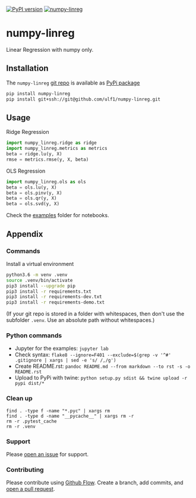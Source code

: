 [![PyPI version](https://badge.fury.io/py/numpy-linreg.svg)](https://badge.fury.io/py/numpy-linreg)
[![numpy-linreg](https://snyk.io/advisor/python/numpy-linreg/badge.svg)](https://snyk.io/advisor/python/numpy-linreg)


# numpy-linreg
Linear Regression with numpy only.


## Installation
The `numpy-linreg` [git repo](http://github.com/ulf1/numpy-linreg) is available as [PyPi package](https://pypi.org/project/numpy-linreg)

```sh
pip install numpy-linreg
pip install git+ssh://git@github.com/ulf1/numpy-linreg.git
```


## Usage
Ridge Regression

```py
import numpy_linreg.ridge as ridge
import numpy_linreg.metrics as metrics
beta = ridge.lu(y, X)
rmse = metrics.rmse(y, X, beta)
```

OLS Regression

```py
import numpy_linreg.ols as ols
beta = ols.lu(y, X)
beta = ols.pinv(y, X)
beta = ols.qr(y, X)
beta = ols.svd(y, X)
```

Check the [examples](http://github.com/ulf1/numpy-linreg/tree/master/examples) folder for notebooks.


## Appendix

### Commands
Install a virtual environment

```sh
python3.6 -m venv .venv
source .venv/bin/activate
pip3 install --upgrade pip
pip3 install -r requirements.txt
pip3 install -r requirements-dev.txt
pip3 install -r requirements-demo.txt
```

(If your git repo is stored in a folder with whitespaces, then don't use the subfolder `.venv`. Use an absolute path without whitespaces.)

### Python commands

* Jupyter for the examples: `jupyter lab`
* Check syntax: `flake8 --ignore=F401 --exclude=$(grep -v '^#' .gitignore | xargs | sed -e 's/ /,/g')`
* Create README.rst: `pandoc README.md --from markdown --to rst -s -o README.rst`
* Upload to PyPi with twine: `python setup.py sdist && twine upload -r pypi dist/*`

### Clean up 

```
find . -type f -name "*.pyc" | xargs rm
find . -type d -name "__pycache__" | xargs rm -r
rm -r .pytest_cache
rm -r .venv
```

### Support
Please [open an issue](https://github.com/ulf1/numpy-linreg/issues/new) for support.

### Contributing
Please contribute using [Github Flow](https://guides.github.com/introduction/flow/). Create a branch, add commits, and [open a pull request](https://github.com/ulf1/numpy-linreg/compare/).
